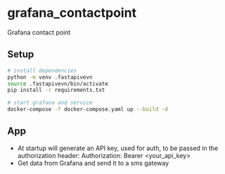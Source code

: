 # grafana_contactpoint
Grafana contact point

## Setup

```bash
# install dependencies
python -m venv .fastapivevn
source .fastapivevn/bin/activate
pip install -r requirements.txt

# start grafana and service
docker-compose -f docker-compose.yaml up --build -d
```

## App

* At startup will generate an API key, used for auth, to be passed in the authorization header: Authorization: Bearer <your_api_key>
* Get data from Grafana and send it to a sms gateway
